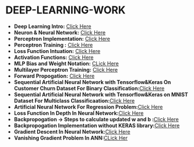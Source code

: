 # DEEP-LEARNING-WORK

- **Deep Learning Intro:** [Click Here](https://github.com/KARTIKPARATKAR/DEEP-LEARNING-WORK/blob/main/DeepLearningIntro.txt)
- **Neuron & Neural Network:** [Click Here](https://github.com/KARTIKPARATKAR/DEEP-LEARNING-WORK/blob/main/Neuron%26NeuralNetwork.ipynb)
- **Perceptron Implementation:** [Click Here](https://github.com/KARTIKPARATKAR/DEEP-LEARNING-WORK/blob/main/PerceptronImplementation.ipynb)
- **Perceptron Training :** [Click Here](https://github.com/KARTIKPARATKAR/DEEP-LEARNING-WORK/blob/main/PerceptronTraining%26Finding'w'%26'b'ValuesInPerceptron.ipynb)
- **Loss Function Intuation:** [Click Here](https://github.com/KARTIKPARATKAR/DEEP-LEARNING-WORK/blob/main/LossFunctionIntuation.ipynb)
- **Activation Functions:** [Click Here](https://github.com/KARTIKPARATKAR/DEEP-LEARNING-WORK/blob/main/ActivationFunction.ipynb)
- **MLP Bias and Weight Notation:** [CLick Here](https://github.com/KARTIKPARATKAR/DEEP-LEARNING-WORK/blob/main/MultilayerPerceptronNotation.ipynb)
- **Multilayer Perceptron Training:** [Click Here](https://github.com/KARTIKPARATKAR/DEEP-LEARNING-WORK/blob/main/MultilayerPerceptron.ipynb)
- **Forward Propogation:** [Click Here](https://github.com/KARTIKPARATKAR/DEEP-LEARNING-WORK/blob/main/ForwardPropogation.ipynb)
- **Sequential Artificial Neural Network with Tensorflow&Keras On Customer Churn Dataset For Binary Classification:**[Click Here](https://github.com/KARTIKPARATKAR/DEEP-LEARNING-WORK/blob/main/CustomerChurnPredictionUsingANN.ipynb)
- **Sequential Artificial Neural Network with Tensorflow&Keras on MNIST Dataset For Multiclass Classificaation:**[Click Here](https://github.com/KARTIKPARATKAR/DEEP-LEARNING-WORK/blob/main/MNIST_classification.ipynb)
- **Artificial Neural Network For Regression Problem:**[Click Here](https://github.com/KARTIKPARATKAR/DEEP-LEARNING-WORK/blob/main/ANN_For__Regression_Problem.ipynb)
- **Loss Function In Depth In Neural Network:**[Click Here](https://github.com/KARTIKPARATKAR/DEEP-LEARNING-WORK/blob/main/LossFunctonsInNeuralNetwork.ipynb)
- **Backpropogation -> Steps to calculate updated w and b :**[Click Here](https://github.com/KARTIKPARATKAR/DEEP-LEARNING-WORK/blob/main/Backpropogation.ipynb)
- **Backpropogation Implementation without KERAS library:**[Click Here](https://github.com/KARTIKPARATKAR/DEEP-LEARNING-WORK/blob/main/Backpropogation_Implementation.ipynb)
- **Gradient Descent In Neural Network:**[Click Here](https://github.com/KARTIKPARATKAR/DEEP-LEARNING-WORK/blob/main/GradientDescentInNeuralNetwork.ipynb)
- **Vanishing Gradient Problem In ANN:**[CLick Her](https://github.com/KARTIKPARATKAR/DEEP-LEARNING-WORK/blob/main/VanishingGradientProblemInANN.ipynb)
